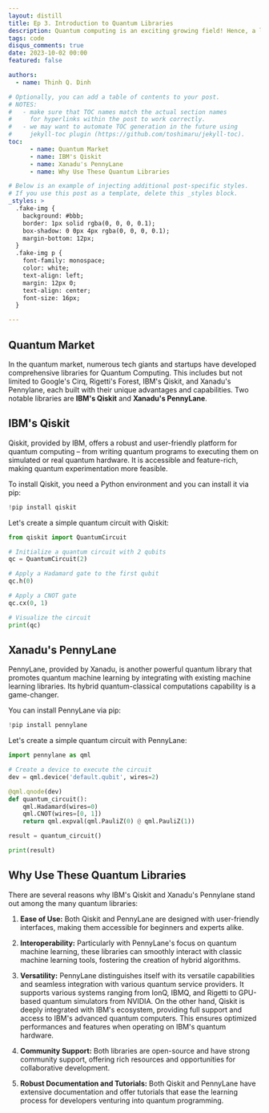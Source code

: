 ```yaml
---
layout: distill
title: Ep 3. Introduction to Quantum Libraries
description: Quantum computing is an exciting growing field! Hence, a lot of libs are being developed to make it easy for anyone to get into quantum computing. 
tags: code
disqus_comments: true
date: 2023-10-02 00:00
featured: false

authors:
  - name: Thinh Q. Dinh

# Optionally, you can add a table of contents to your post.
# NOTES:
#   - make sure that TOC names match the actual section names
#     for hyperlinks within the post to work correctly.
#   - we may want to automate TOC generation in the future using
#     jekyll-toc plugin (https://github.com/toshimaru/jekyll-toc).
toc:
      - name: Quantum Market
      - name: IBM's Qiskit
      - name: Xanadu's PennyLane
      - name: Why Use These Quantum Libraries 

# Below is an example of injecting additional post-specific styles.
# If you use this post as a template, delete this _styles block.
_styles: >
  .fake-img {
    background: #bbb;
    border: 1px solid rgba(0, 0, 0, 0.1);
    box-shadow: 0 0px 4px rgba(0, 0, 0, 0.1);
    margin-bottom: 12px;
  }
  .fake-img p {
    font-family: monospace;
    color: white;
    text-align: left;
    margin: 12px 0;
    text-align: center;
    font-size: 16px;
  }

---
```


## Quantum Market

In the quantum market, numerous tech giants and startups have developed comprehensive libraries for Quantum Computing. This includes but not limited to Google's Cirq, Rigetti's Forest, IBM's Qiskit, and Xanadu's Pennylane, each built with their unique advantages and capabilities. Two notable libraries are **IBM's Qiskit** and **Xanadu's PennyLane**.


## IBM's Qiskit

Qiskit, provided by IBM, offers a robust and user-friendly platform for quantum computing – from writing quantum programs to executing them on simulated or real quantum hardware. It is accessible and feature-rich, making quantum experimentation more feasible.

To install Qiskit, you need a Python environment and you can install it via pip:

```python
!pip install qiskit
```

Let's create a simple quantum circuit with Qiskit:


```python
from qiskit import QuantumCircuit

# Initialize a quantum circuit with 2 qubits
qc = QuantumCircuit(2)

# Apply a Hadamard gate to the first qubit
qc.h(0)

# Apply a CNOT gate
qc.cx(0, 1)

# Visualize the circuit
print(qc)
```

## Xanadu's PennyLane
PennyLane, provided by Xanadu, is another powerful quantum library that promotes quantum machine learning by integrating with existing machine learning libraries. Its hybrid quantum-classical computations capability is a game-changer.

You can install PennyLane via pip:

```python
!pip install pennylane
```

Let's create a simple quantum circuit with PennyLane:

```python
import pennylane as qml

# Create a device to execute the circuit
dev = qml.device('default.qubit', wires=2)

@qml.qnode(dev)
def quantum_circuit():
    qml.Hadamard(wires=0)
    qml.CNOT(wires=[0, 1])
    return qml.expval(qml.PauliZ(0) @ qml.PauliZ(1))

result = quantum_circuit()

print(result)
```

## Why Use These Quantum Libraries

There are several reasons why IBM's Qiskit and Xanadu's Pennylane stand out among the many quantum libraries:

1. **Ease of Use:** Both Qiskit and PennyLane are designed with user-friendly interfaces, making them accessible for beginners and experts alike.

2. **Interoperability:** Particularly with PennyLane's focus on quantum machine learning, these libraries can smoothly interact with classic machine learning tools, fostering the creation of hybrid algorithms.

3. **Versatility:** PennyLane distinguishes itself with its versatile capabilities and seamless integration with various quantum service providers. It supports various systems ranging from IonQ, IBMQ, and Rigetti to GPU-based quantum simulators from NVIDIA. On the other hand, Qiskit is deeply integrated with IBM's ecosystem, providing full support and access to IBM's advanced quantum computers. This ensures optimized performances and features when operating on IBM's quantum hardware.

4. **Community Support:** Both libraries are open-source and have strong community support, offering rich resources and opportunities for collaborative development.

5. **Robust Documentation and Tutorials:** Both Qiskit and PennyLane have extensive documentation and offer tutorials that ease the learning process for developers venturing into quantum programming.